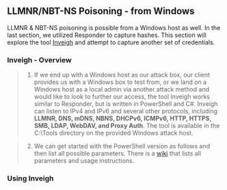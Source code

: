 ## LLMNR/NBT-NS Poisoning - from Windows

LLMNR & NBT-NS poisoning is possible from a Windows host as well. In the last section, we utilized Responder to capture hashes. This section will explore the tool [Inveigh](https://github.com/Kevin-Robertson/Inveigh) and attempt to capture another set of credentials.


### Inveigh - Overview

> 1. If we end up with a Windows host as our attack box, our client provides us with a Windows box to test from, or we land on a Windows host as a local admin via another attack method and would like to look to further our access, the tool Inveigh works similar to Responder, but is written in PowerShell and C#. Inveigh can listen to IPv4 and IPv6 and several other protocols, including **LLMNR, DNS, mDNS, NBNS, DHCPv6, ICMPv6, HTTP, HTTPS, SMB, LDAP, WebDAV, and Proxy Auth**. The tool is available in the C:\Tools directory on the provided Windows attack host.

> 2. We can get started with the PowerShell version as follows and then list all possible parameters. There is a [wiki](https://github.com/Kevin-Robertson/Inveigh/wiki/Parameters) that lists all parameters and usage instructions.


### Using Inveigh

